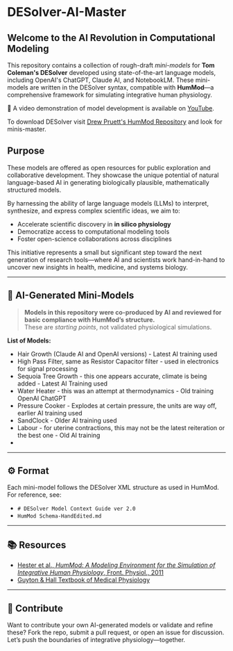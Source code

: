# DESolver-AI-Master

## Welcome to the AI Revolution in Computational Modeling

This repository contains a collection of rough-draft *mini-models* for **Tom Coleman's DESolver** developed using state-of-the-art language models, including OpenAI's ChatGPT, Claude AI, and NotebookLM. 
These mini-models are written in the DESolver syntax, compatible with **HumMod**—a comprehensive framework for simulating integrative human physiology.
  
🎥 A video demonstration of model development is available on [YouTube](https://www.youtube.com/watch?v=UOPwOKI7-h0&feature=youtu.be).

To download DESolver visit [Drew Pruett's HumMod Repository](https://github.com/HumMod) and look for minis-master.

## Purpose

These models are offered as open resources for public exploration and collaborative development. They showcase the unique potential of natural language-based AI in generating biologically plausible, mathematically structured models.

By harnessing the ability of large language models (LLMs) to interpret, synthesize, and express complex scientific ideas, we aim to:

- Accelerate scientific discovery in **in silico physiology**
- Democratize access to computational modeling tools
- Foster open-science collaborations across disciplines

This initiative represents a small but significant step toward the next generation of research tools—where AI and scientists work hand-in-hand to uncover new insights in health, medicine, and systems biology.

---

## 🧠 AI-Generated Mini-Models

> **Models in this repository were co-produced by AI and reviewed for basic compliance with HumMod’s structure.**  
> These are *starting points*, not validated physiological simulations.

**List of Models:**
- Hair Growth (Claude AI and OpenAI versions) - Latest AI training used 
- High Pass Filter, same as Resistor Capacitor filter - used in electronics for signal processing 
- Sequoia Tree Growth - this one appears accurate, climate is being added - Latest AI Training used
- Water Heater - this was an attempt at thermodynamics - Old training OpenAI ChatGPT 
- Pressure Cooker - Explodes at certain pressure, the units are way off, earlier AI training used
- SandClock - Older AI training used
- Labour - for uterine contractions, this may not be the latest reiteration or the best one - Old AI training
- 
---

## ⚙️ Format

Each mini-model follows the DESolver XML structure as used in HumMod. For reference, see:
- `# DESolver Model Context Guide ver 2.0`
- `HumMod Schema-HandEdited.md`

---

## 📚 Resources

- [Hester et al., *HumMod: A Modeling Environment for the Simulation of Integrative Human Physiology*, Front. Physiol., 2011](https://doi.org/10.3389/fphys.2011.00012)
- [Guyton & Hall Textbook of Medical Physiology](https://www.elsevier.com/books/guyton-and-hall-textbook-of-medical-physiology/hall/978-0-323-59712-8)

---

## 👥 Contribute

Want to contribute your own AI-generated models or validate and refine these? Fork the repo, submit a pull request, or open an issue for discussion. Let’s push the boundaries of integrative physiology—together.

